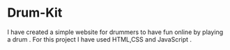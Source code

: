 # Drum-Kit
I have created a simple website for drummers to have fun online by playing a drum . For this project I have used HTML,CSS and JavaScript .
